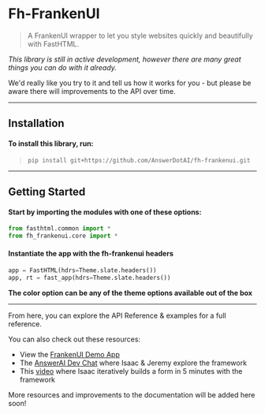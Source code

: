 # Fh-FrankenUI

> A FrankenUI wrapper to let you style websites quickly and beautifully with FastHTML.  

*This library is still in active development, however there are many great things you can do with it already.*  

We'd really like you try to it and tell us how it works for you - but please be aware there will improvements to the API over time.  

---

## Installation

#### To install this library, run:

>`pip install git+https://github.com/AnswerDotAI/fh-frankenui.git`

---

## Getting Started

#### Start by importing the modules with one of these options:

```python
from fasthtml.common import *
from fh_frankenui.core import *
```

#### Instantiate the app with the fh-frankenui headers

```python
app = FastHTML(hdrs=Theme.slate.headers())
app, rt = fast_app(hdrs=Theme.slate.headers())
```

**The color option can be any of the theme options available out of the box**

---

From here, you can explore the API Reference & examples for a full reference.

You can also check out these resources:

+ View the [FrankenUI Demo App](./getting_started/app_product_Gallery.py)
+ The [AnswerAI Dev Chat](https://www.youtube.com/watch?v=K5FFPHlWMiY) where Isaac & Jeremy explore the framework
+ This [video](https://www.loom.com/share/0916e8a95d524c43a4d100ee85157624?sid=9be07e55-c962-4dbd-978c-aa6a0bcee7b3) where Isaac iteratively builds a form in 5 minutes with the framework

More resources and improvements to the documentation will be added here soon!
